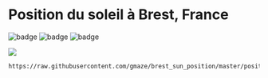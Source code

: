 # Position du soleil à Brest, France

![badge](https://img.shields.io/endpoint?style=flat-square&url=https://raw.githubusercontent.com/gmaze/brest_sun_position/master/last_update.json)
![badge](https://img.shields.io/endpoint?style=social&url=https://raw.githubusercontent.com/gmaze/brest_sun_position/master/current_azimuth.json)
![badge](https://img.shields.io/endpoint?style=social&url=https://raw.githubusercontent.com/gmaze/brest_sun_position/master/current_altitude.json)


<img src="https://raw.githubusercontent.com/gmaze/brest_sun_position/master/position_soleil.png"/> 

```bash
https://raw.githubusercontent.com/gmaze/brest_sun_position/master/position_soleil.png
```